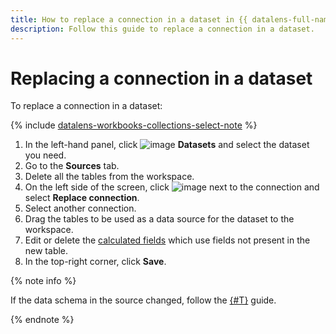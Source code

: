 ```yaml
---
title: How to replace a connection in a dataset in {{ datalens-full-name }}
description: Follow this guide to replace a connection in a dataset.
---
```


# Replacing a connection in a dataset

To replace a connection in a dataset:


{% include [datalens-workbooks-collections-select-note](../../../_includes/datalens/operations/datalens-workbooks-collections-select-note.md) %}


1. In the left-hand panel, click ![image](../../../_assets/console-icons/circles-intersection.svg) **Datasets** and select the dataset you need.
1. Go to the **Sources** tab.
1. Delete all the tables from the workspace.
1. On the left side of the screen, click ![image](../../../_assets/console-icons/ellipsis.svg) next to the connection and select **Replace connection**.
1. Select another connection.
1. Drag the tables to be used as a data source for the dataset to the workspace.
1. Edit or delete the [calculated fields](../../concepts/calculations/index.md) which use fields not present in the new table.
1. In the top-right corner, click **Save**.

{% note info %}

If the data schema in the source changed, follow the [{#T}](./update-field.md) guide.

{% endnote %}
